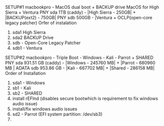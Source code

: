 SETUP#1 macbookpro - MacOS dual boot + BACKUP drive
MacOS for High Sierra + Ventura
PNY sda 1TB (caddy) - |High Sierra - 250GB| + |BACKUP(ext2) - 750GB| 
PNY sdb 500GB - |Ventura + OCLP(open-core legacy patcher)
Orfer of instalation
1. sda1 High Sierra
2. sda2 BACKUP Drive
3. sdb - Open-Core Legacy Patcher
4. sdb1 - Ventura 


SETUP#2 macbookpro - Triple Boot - Windows - Kali - Parrot + SHARED
PNY sda 931.51 GB (caddy) - |Windows - 245760 MB| + |Parrot - 680960 MB |
ADATA sdb 953.86 GB - |Kali - 667702 MB| + |Shared - 286158 MB|
Order of Installation
1. sda1 - Windows
2. sb1 - Kali
3. sb2 - SHARED
4. install rEFInd (disables secure bootwhich is requirement to fix windows audio issue)
5. install/fix windows audio issues
6. sd2 - Parrot (EFI system partition: /dev/sb3)
7.  
